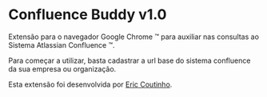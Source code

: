 # Confluence Buddy v1.0

Extensão para o navegador Google Chrome &trade; para auxiliar nas consultas ao Sistema Atlassian Confluence &trade;.

Para começar a utilizar, basta cadastrar a url base do sistema confluence da sua empresa ou organização.

Esta extensão foi desenvolvida por [Eric Coutinho](https://mailto:ericoutinho@gmail.com).
